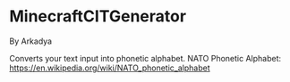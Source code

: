 # MinecraftCITGenerator
By Arkadya

Converts your text input into phonetic alphabet.
NATO Phonetic Alphabet: https://en.wikipedia.org/wiki/NATO_phonetic_alphabet